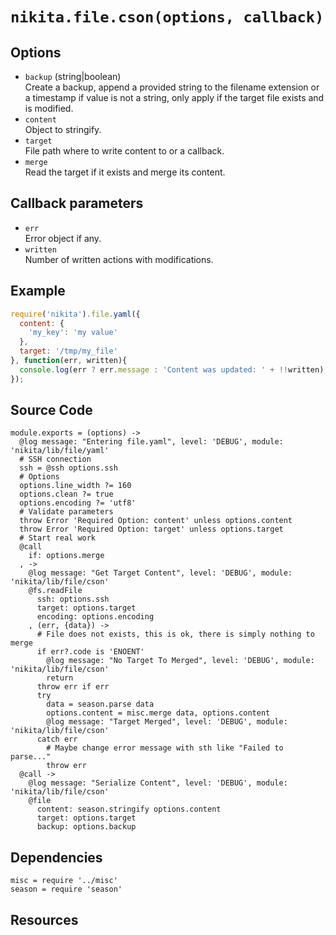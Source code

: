 
# `nikita.file.cson(options, callback)`

## Options

* `backup` (string|boolean)   
  Create a backup, append a provided string to the filename extension or a
  timestamp if value is not a string, only apply if the target file exists and
  is modified.
* `content`   
  Object to stringify.   
* `target`   
  File path where to write content to or a callback.   
* `merge`   
  Read the target if it exists and merge its content.   

## Callback parameters

* `err`   
  Error object if any.   
* `written`   
  Number of written actions with modifications.   

## Example

```js
require('nikita').file.yaml({
  content: {
    'my_key': 'my value'
  },
  target: '/tmp/my_file'
}, function(err, written){
  console.log(err ? err.message : 'Content was updated: ' + !!written);
});
```

## Source Code

    module.exports = (options) ->
      @log message: "Entering file.yaml", level: 'DEBUG', module: 'nikita/lib/file/yaml'
      # SSH connection
      ssh = @ssh options.ssh
      # Options
      options.line_width ?= 160
      options.clean ?= true
      options.encoding ?= 'utf8'
      # Validate parameters
      throw Error 'Required Option: content' unless options.content
      throw Error 'Required Option: target' unless options.target
      # Start real work
      @call
        if: options.merge
      , ->
        @log message: "Get Target Content", level: 'DEBUG', module: 'nikita/lib/file/cson'
        @fs.readFile
          ssh: options.ssh
          target: options.target
          encoding: options.encoding
        , (err, {data}) ->
          # File does not exists, this is ok, there is simply nothing to merge
          if err?.code is 'ENOENT'
            @log message: "No Target To Merged", level: 'DEBUG', module: 'nikita/lib/file/cson'
            return
          throw err if err
          try
            data = season.parse data
            options.content = misc.merge data, options.content
            @log message: "Target Merged", level: 'DEBUG', module: 'nikita/lib/file/cson'
          catch err
            # Maybe change error message with sth like "Failed to parse..."
            throw err
      @call ->
        @log message: "Serialize Content", level: 'DEBUG', module: 'nikita/lib/file/cson'
        @file
          content: season.stringify options.content
          target: options.target
          backup: options.backup

## Dependencies

    misc = require '../misc'
    season = require 'season'

## Resources

[season]: https://www.npmjs.com/package/season
